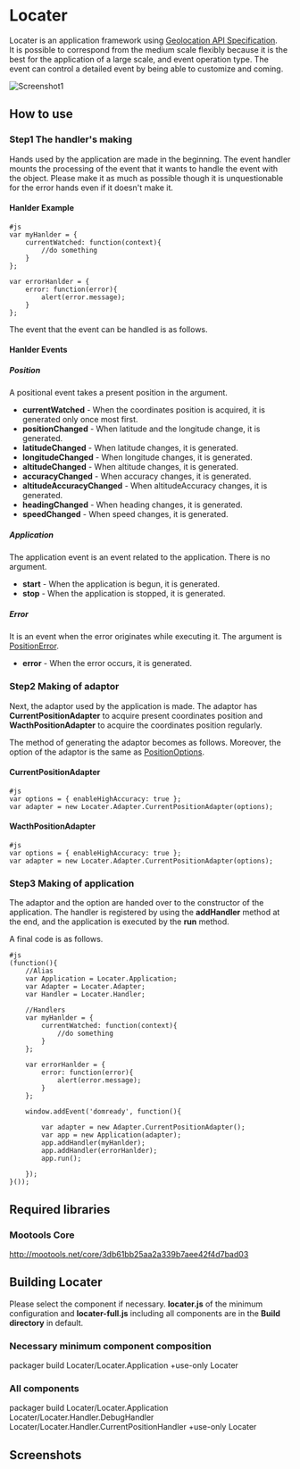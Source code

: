Locater
====================================

Locater is an application framework using [Geolocation API Specification](http://dev.w3.org/geo/api/spec-source.html "Geolocation API Specification").  
It is possible to correspond from the medium scale flexibly because it is the best for the application of a large scale, and event operation type.
The event can control a detailed event by being able to customize and coming.

![Screenshot1](url_to_image1)

How to use
------------------------------------------------------------------------

### Step1 The handler's making

Hands used by the application are made in the beginning. 
The event handler mounts the processing of the event that it wants to handle the event with the object. 
Please make it as much as possible though it is unquestionable for the error hands even if it doesn't make it. 

#### Hanlder Example

	#js
	var myHanlder = {
		currentWatched: function(context){
			//do something
		}
	};

	var errorHanlder = {
		error: function(error){
			alert(error.message);
		}
	};

The event that the event can be handled is as follows.

#### Hanlder Events

##### Position

A positional event takes a present position in the argument.

* **currentWatched** - When the coordinates position is acquired, it is generated only once most first.
* **positionChanged** - When latitude and the longitude change, it is generated.
* **latitudeChanged** - When latitude changes, it is generated. 
* **longitudeChanged** - When longitude changes, it is generated. 
* **altitudeChanged** - When altitude changes, it is generated.
* **accuracyChanged** - When accuracy changes, it is generated.
* **altitudeAccuracyChanged** - When altitudeAccuracy changes, it is generated.
* **headingChanged** - When heading changes, it is generated.
* **speedChanged** - When speed changes, it is generated.

##### Application

The application event is an event related to the application. 
There is no argument.

* **start** - When the application is begun, it is generated.
* **stop** - When the application is stopped, it is generated.

##### Error

It is an event when the error originates while executing it.
The argument is [PositionError](http://dev.w3.org/geo/api/spec-source.html#position_error_interface "PositionError").

* **error** - When the error occurs, it is generated. 


### Step2 Making of adaptor

Next, the adaptor used by the application is made. 
The adaptor has **CurrentPositionAdapter** to acquire present coordinates position and **WacthPositionAdapter** to acquire the coordinates position regularly.

The method of generating the adaptor becomes as follows. 
Moreover, the option of the adaptor is the same as [PositionOptions](http://dev.w3.org/geo/api/spec-source.html#position_options_interface "PositionOptions").

#### CurrentPositionAdapter

	#js
	var options = { enableHighAccuracy: true };
	var adapter = new Locater.Adapter.CurrentPositionAdapter(options);

#### WacthPositionAdapter

	#js
	var options = { enableHighAccuracy: true };
	var adapter = new Locater.Adapter.CurrentPositionAdapter(options);


### Step3 Making of application

The adaptor and the option are handed over to the constructor of the application. 
The handler is registered by using the **addHandler** method at the end, and the application is executed by the **run** method. 

A final code is as follows. 

	#js
	(function(){
		//Alias
		var Application = Locater.Application;
		var Adapter = Locater.Adapter;
		var Handler = Locater.Handler;

		//Handlers
		var myHanlder = {
			currentWatched: function(context){
				//do something
			}
		};

		var errorHanlder = {
			error: function(error){
				alert(error.message);
			}
		};

		window.addEvent('domready', function(){

			var adapter = new Adapter.CurrentPositionAdapter();
			var app = new Application(adapter);
			app.addHandler(myHanlder);
			app.addHandler(errorHanlder);
			app.run();

		});
	}());


Required libraries
------------------------------------------------------------------------

### Mootools Core
http://mootools.net/core/3db61bb25aa2a339b7aee42f4d7bad03


Building Locater
------------------------------------------------------------------------

Please select the component if necessary.
**locater.js** of the minimum configuration and **locater-full.js** including all components are in the **Build directory** in default.

### Necessary minimum component composition
packager build Locater/Locater.Application +use-only Locater

### All components
packager build Locater/Locater.Application Locater/Locater.Handler.DebugHandler Locater/Locater.Handler.CurrentPositionHandler +use-only Locater



Screenshots
------------------------------------------------------------------------

